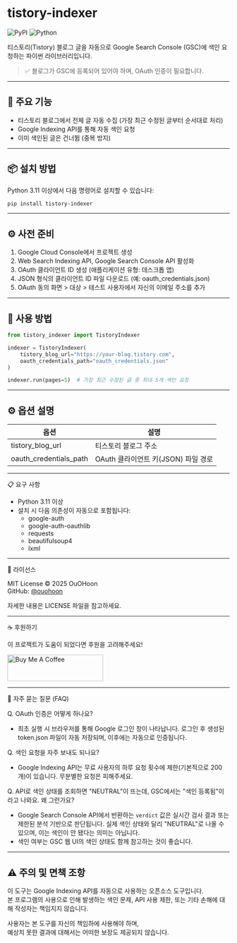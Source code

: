 # tistory-indexer

![PyPI](https://img.shields.io/pypi/v/tistory-indexer)
![Python](https://img.shields.io/pypi/pyversions/tistory-indexer)

티스토리(Tistory) 블로그 글을 자동으로 Google Search Console (GSC)에 색인 요청하는 파이썬 라이브러리입니다.

> ✅ 블로그가 GSC에 등록되어 있어야 하며, OAuth 인증이 필요합니다.

---

## 🚀 주요 기능

- 티스토리 블로그에서 전체 글 자동 수집 (가장 최근 수정된 글부터 순서대로 처리)
- Google Indexing API를 통해 자동 색인 요청
- 이미 색인된 글은 건너뜀 (중복 방지)

---

## 📦 설치 방법

Python 3.11 이상에서 다음 명령어로 설치할 수 있습니다:

```bash
pip install tistory-indexer
```

---

## ⚙️ 사전 준비

1. Google Cloud Console에서 프로젝트 생성
2. Web Search Indexing API, Google Search Console API 활성화
3. OAuth 클라이언트 ID 생성 (애플리케이션 유형: 데스크톱 앱)
4. JSON 형식의 클라이언트 ID 파일 다운로드 (예: oauth_credentials.json)
5. OAuth 동의 화면 > 대상 > 테스트 사용자에서 자신의 이메일 주소를 추가

---

## 🧪 사용 방법

```python
from tistory_indexer import TistoryIndexer

indexer = TistoryIndexer(
    tistory_blog_url="https://your-blog.tistory.com",
    oauth_credentials_path="oauth_credentials.json"
)

indexer.run(pages=5)  # 가장 최근 수정된 글 중 최대 5개 색인 요청
```

---

## ⚙️ 옵션 설명

| **옵션**               | **설명**                            |
| ---------------------- | ----------------------------------- |
| tistory_blog_url       | 티스토리 블로그 주소                |
| oauth_credentials_path | OAuth 클라이언트 키(JSON) 파일 경로 |

---

📋 요구 사항

- Python 3.11 이상
- 설치 시 다음 의존성이 자동으로 포함됩니다:
  - google-auth
  - google-auth-oauthlib
  - requests
  - beautifulsoup4
  - lxml

---

📜 라이선스

MIT License © 2025 OuOHoon  
GitHub: [@ouohoon](https://github.com/ouohoon)

자세한 내용은 LICENSE 파일을 참고하세요.

---

☕ 후원하기

이 프로젝트가 도움이 되었다면 후원을 고려해주세요!

<a href="https://www.buymeacoffee.com/OuOHoon" target="_blank"><img src="https://cdn.buymeacoffee.com/buttons/v2/default-yellow.png" alt="Buy Me A Coffee" style="height: 60px !important;width: 217px !important;" ></a>

---

🙋 자주 묻는 질문 (FAQ)

Q. OAuth 인증은 어떻게 하나요?

- 최초 실행 시 브라우저를 통해 Google 로그인 창이 나타납니다. 로그인 후 생성된 token.json 파일이 자동 저장되며, 이후에는 자동으로 인증됩니다.

Q. 색인 요청을 자주 보내도 되나요?

- Google Indexing API는 무료 사용자의 하루 요청 횟수에 제한(기본적으로 200개)이 있습니다. 무분별한 요청은 피해주세요.

Q. API로 색인 상태를 조회하면 "NEUTRAL"이 뜨는데, GSC에서는 "색인 등록됨"이라고 나와요. 왜 그런가요?

- Google Search Console API에서 반환하는 `verdict` 값은 실시간 검사 결과 또는 제한된 분석 기반으로 판단됩니다. 실제 색인 상태와 달리 "NEUTRAL"로 나올 수 있으며, 이는 색인이 안 됐다는 의미는 아닙니다.
- 색인 여부는 GSC 웹 UI의 색인 상태도 함께 참고하는 것이 좋습니다.

---

## ⚠️ 주의 및 면책 조항

이 도구는 Google Indexing API를 자동으로 사용하는 오픈소스 도구입니다.  
본 프로그램의 사용으로 인해 발생하는 색인 문제, API 사용 제한, 또는 기타 손해에 대해 작성자는 책임지지 않습니다.

사용자는 본 도구를 자신의 책임하에 사용해야 하며,  
예상치 못한 결과에 대해서는 어떠한 보장도 제공되지 않습니다.
